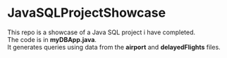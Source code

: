 # JavaSQLProjectShowcase
This repo is a showcase of a Java SQL project i have completed.</br>
The code is in **myDBApp.java**.</br>
It generates queries using data from the **airport** and **delayedFlights** files.
